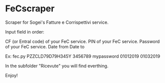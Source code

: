 # FeCscraper
Scraper for Sogei's Fatture e Corrispettivi service.

Input field in order:

CF (or Entral code) of your FeC service.
PIN  of your FeC service.
Password of your FeC service.
Date from
Date to

Ex: fec.py PZZCLD79D79H345Y 3456789 mypassword 01012019 01032019

In the subfolder "Ricevute" you will find everthing.

Enjoy!


